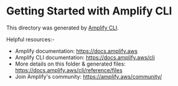 # Getting Started with Amplify CLI
This directory was generated by [Amplify CLI](https://docs.amplify.aws/cli).

Helpful resources:-
- Amplify documentation: https://docs.amplify.aws
- Amplify CLI documentation: https://docs.amplify.aws/cli
- More details on this folder & generated files: https://docs.amplify.aws/cli/reference/files
- Join Amplify's community: https://amplify.aws/community/
